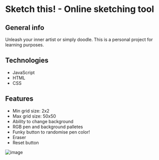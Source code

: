 # Sketch this! - Online sketching tool

## General info
Unleash your inner artist or simply doodle.
This is a personal project for learning purposes.

## Technologies
* JavaScript
* HTML
* CSS

## Features
* Min grid size: 2x2
* Max grid size: 50x50
* Ability to change background
* RGB pen and background palletes
* Funky button to randomise pen color!
* Eraser
* Reset button

![image](https://user-images.githubusercontent.com/45882537/162850762-9b5cd91f-26c8-40ae-a0cb-61294d16be06.png)



